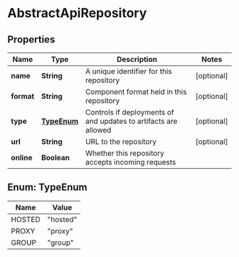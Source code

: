 
# AbstractApiRepository

## Properties
Name | Type | Description | Notes
------------ | ------------- | ------------- | -------------
**name** | **String** | A unique identifier for this repository |  [optional]
**format** | **String** | Component format held in this repository |  [optional]
**type** | [**TypeEnum**](#TypeEnum) | Controls if deployments of and updates to artifacts are allowed |  [optional]
**url** | **String** | URL to the repository |  [optional]
**online** | **Boolean** | Whether this repository accepts incoming requests | 


<a name="TypeEnum"></a>
## Enum: TypeEnum
Name | Value
---- | -----
HOSTED | &quot;hosted&quot;
PROXY | &quot;proxy&quot;
GROUP | &quot;group&quot;



